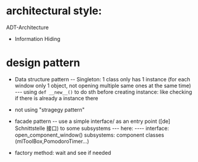 # architectural style:

ADT-Architecture
- Information Hiding


# design pattern

- Data structure pattern
-- Singleton: 1 class only has 1 instance (for each window only 1 object, not opening multiple same ones at the same time)
--- using `def __new__()` to do sth before creating instance: like checking if there is already a instance there

- not using "stragegy pattern"

- facade pattern
-- use a simple interface/ as an entry point ([de] Schnittstelle 接口) to some subsystems
--- here: 
----    interface: open_component_window()
        subsystems: component classes (mlToolBox,PomodoroTimer...)


- factory method: wait and see if needed